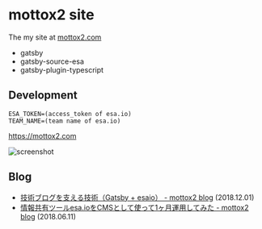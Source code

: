 # mottox2 site

The my site at [mottox2.com](https://mottox2.com)

* gatsby
* gatsby-source-esa
* gatsby-plugin-typescript

## Development

```
ESA_TOKEN=(access_token of esa.io)
TEAM_NAME=(team name of esa.io)
```

https://mottox2.com

![screenshot](https://img.esa.io/uploads/production/attachments/6967/2018/12/01/4651/4b8e0162-3327-4829-8038-c7c9cab8ad2e.png)

## Blog
- [技術ブログを支える技術（Gatsby + esaio） - mottox2 blog](https://mottox2.com/posts/246) (2018.12.01)
- [情報共有ツールesa.ioをCMSとして使って1ヶ月運用してみた - mottox2 blog](https://mottox2.com/posts/134) (2018.06.11)
